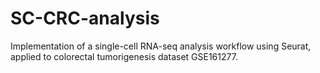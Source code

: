 # SC-CRC-analysis
Implementation of a single-cell RNA-seq analysis workflow using Seurat, applied to colorectal tumorigenesis dataset GSE161277. 

